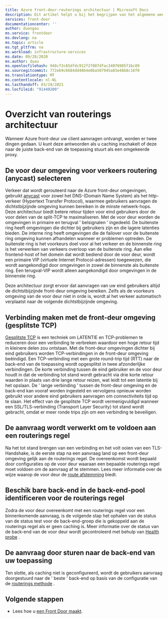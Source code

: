 ```yaml
---
title: Azure front-deur-routerings architectuur | Microsoft Docs
description: Dit artikel helpt u bij het begrijpen van het algemene weergave aspect van de architectuur van de voor deur.
services: front-door
documentationcenter: ''
author: duongau
ms.service: frontdoor
ms.devlang: na
ms.topic: article
ms.tgt_pltfrm: na
ms.workload: infrastructure-services
ms.date: 09/28/2020
ms.author: duau
ms.openlocfilehash: 948cf3c65dfdc912f2f807dfac34076985f1bc89
ms.sourcegitcommit: 772eb9c6684dd4864e0ba507945a83e48b8c16f0
ms.translationtype: MT
ms.contentlocale: nl-NL
ms.lasthandoff: 03/19/2021
ms.locfileid: "91449200"
---
```

# <a name="routing-architecture-overview"></a>Overzicht van routerings architectuur

Wanneer Azure front-deur uw client aanvragen ontvangt, worden er twee dingen gedaan. U kunt deze antwoorden als u caching inschakelt of deze naar de juiste back-end van de toepassing stuurt als een omgekeerde proxy.

## <a name="selecting-the-front-door-environment-for-traffic-routing-anycast"></a><a name = "anycast"></a>De voor deur omgeving voor verkeers routering (anycast) selecteren

Verkeer dat wordt gerouteerd naar de Azure front-deur omgevingen, gebruikt [anycast](https://en.wikipedia.org/wiki/Anycast) voor zowel het DNS-(Domain Name System) als het http-verkeer (Hypertext Transfer Protocol), waarmee gebruikers aanvragen de dichtstbijzijnde omgeving kunnen bereiken in de minste netwerk-hops. Deze architectuur biedt betere retour tijden voor eind gebruikers door de voor delen van de split-TCP te maximaliseren. Met de voor deur worden de omgevingen in primaire en terugval ' belsignalen ' ingedeeld. De buitenste ring heeft omgevingen die dichter bij gebruikers zijn en die lagere latenties bieden.  De interne ring heeft omgevingen die de failover voor de buitenste ring omgeving kunnen afhandelen wanneer er problemen optreden. De buitenste ring is het voorkeurs doel voor al het verkeer en de binnenste ring is het verwerken van verkeers overloop van de buitenste ring. Aan elke frontend-host of het domein dat wordt bediend door de voor deur, wordt een primaire VIP (virtuele Internet Protocol-adressen) toegewezen, die wordt aangekondigd door omgevingen in zowel de binnenste als buitenste ring. Een terugval-VIP wordt alleen aangekondigd door omgevingen in de binnenste ring. 

Deze architectuur zorgt ervoor dat aanvragen van uw eind gebruikers altijd de dichtstbijzijnde front-deur omgeving bereiken. Zelfs als de voorkeurs omgeving van de voor deur niet in orde is, wordt al het verkeer automatisch verplaatst naar de volgende dichtstbijzijnde omgeving.

## <a name="connecting-to-front-door-environment-split-tcp"></a><a name = "splittcp"></a>Verbinding maken met de front-deur omgeving (gesplitste TCP)

[Gesplitste TCP](https://en.wikipedia.org/wiki/Performance-enhancing_proxy) is een techniek om LATENTIE en TCP-problemen te reduceren door een verbinding te verbreken waardoor een hoge retour tijd in kleinere delen zou ontstaan. Met de front-deur omgevingen dichter bij eind gebruikers worden TCP-verbindingen in de front-deur omgeving beëindigd. Een TCP-verbinding met een grote round-trip tijd (RTT) naar de back-end van de toepassing wordt opgesplitst in twee afzonderlijke verbindingen. De korte verbinding tussen de eind gebruiker en de voor deur houdt in dat de verbinding tot stand wordt gebracht via drie korte retour waarden in plaats van drie lange retour reizen, wat leidt tot een latentie bij het opslaan. De ' lange verbinding ' tussen de front-deur omgeving en de back-end kan vooraf worden ingesteld en vervolgens opnieuw worden gebruikt voor andere eind gebruikers aanvragen om connectiviteits tijd op te slaan. Het effect van de gesplitste TCP wordt vermenigvuldigd wanneer een SSL/TLS-verbinding (Transport Layer Security) tot stand wordt gebracht, omdat er meer ronde trips zijn om een verbinding te beveiligen.

## <a name="processing-request-to-match-a-routing-rule"></a>De aanvraag wordt verwerkt om te voldoen aan een routerings regel
Na het tot stand brengen van een verbinding en het volt ooien van een TLS-Handshake, is de eerste stap na een aanvraag land op een front-deur omgeving gelijk aan de routerings regel. De overeenkomst wordt bepaald door configuraties op de voor deur waaraan een bepaalde routerings regel moet voldoen om de aanvraag af te stemmen. Lees meer informatie over de wijze waarop de voor deur de [route afstemming](front-door-route-matching.md) biedt.

## <a name="identifying-available-backends-in-the-backend-pool-for-the-routing-rule"></a>Beschik bare back-end in de back-end-pool identificeren voor de routerings regel
Zodra de voor deur overeenkomt met een routerings regel voor een binnenkomende aanvraag, is de volgende stap het ophalen van de status van de status test voor de back-end-groep die is gekoppeld aan de routerings regel als er geen caching is. Meer informatie over de status van de back-end van de voor deur wordt gecontroleerd met behulp van [Health probe](front-door-health-probes.md) .

## <a name="forwarding-the-request-to-your-application-backend"></a>De aanvraag door sturen naar de back-end van uw toepassing
Ten slotte, als caching niet is geconfigureerd, wordt de gebruikers aanvraag doorgestuurd naar de ' beste ' back-end op basis van de configuratie van de [routerings methode](front-door-routing-methods.md) .

## <a name="next-steps"></a>Volgende stappen

- Lees hoe u [een Front Door maakt](quickstart-create-front-door.md).
